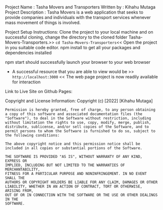 Project Name : Tasha Movers and Transporters
Written by : Kihahu Mutaga
Project Description :
Tasha Movers is a web application that seeks to provide companies and individuals with the transport services whenever mass movement of things is involved.

Project Setup Instructions:
Clone the project to your local machine and on successful cloning, change the directory to the cloned folder Tasha-Movers-Transporters.>>
               `cd Tasha-Movers-Transporters`<<
Open the project in you suitable code editor.
npm install to get all your packages and dependencies installed

npm start should successfully launch your browser to your web browser

 - A successful resource that you are able to view would be >> `http://localhost:3000` << 
The web page project is now readily available for interaction


Link to Live Site on Github Pages:

      

Copyright and License Information:
                           Copyright (c) [2022] [Kihahu Mutaga]

    Permission is hereby granted, free of charge, to any person obtaining a copy of this software and associated documentation files (the "Software"), to deal in the Software without restriction, including without limitation the rights to use, copy, modify, merge, publish, distribute, sublicense, and/or sell copies of the Software, and to permit persons to whom the Software is furnished to do so, subject to the following conditions:
    
    The above copyright notice and this permission notice shall be included in all copies or substantial portions of the Software.

    THE SOFTWARE IS PROVIDED "AS IS", WITHOUT WARRANTY OF ANY KIND, EXPRESS OR
    IMPLIED, INCLUDING BUT NOT LIMITED TO THE WARRANTIES OF MERCHANTABILITY,
    FITNESS FOR A PARTICULAR PURPOSE AND NONINFRINGEMENT. IN NO EVENT SHALL THE
    AUTHORS OR COPYRIGHT HOLDERS BE LIABLE FOR ANY CLAIM, DAMAGES OR OTHER
    LIABILITY, WHETHER IN AN ACTION OF CONTRACT, TORT OR OTHERWISE, ARISING FROM,
    OUT OF OR IN CONNECTION WITH THE SOFTWARE OR THE USE OR OTHER DEALINGS IN THE
    SOFTWARE.
